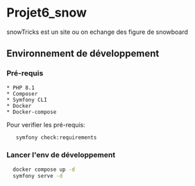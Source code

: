 # Projet6_snow
snowTricks est un site ou on echange des figure de snowboard

## Environnement de développement

### Pré-requis
    
    * PHP 8.1
    * Composer
    * Symfony CLI
    * Docker
    * Docker-compose

Pour verifier les pré-requis:

 ```bash
    symfony check:requirements
 ```
### Lancer l'env de développement

  ```bash
    docker compose up -d
    symfony serve -d
 ```
